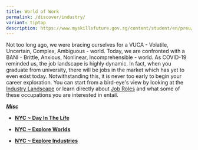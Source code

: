 ```yaml
---
title: World of Work
permalink: /discover/industry/
variant: tiptap
description: https://www.myskillsfuture.gov.sg/content/student/en/preu/world-of-work/industry-landscape.html
---
```

<p>Not too long ago, we were bracing ourselves for a VUCA - Volatile, Uncertain,
Complex, Ambiguous - world. Today, we are confronted with a BANI - Brittle,
Anxious, Nonlinear, Incomprehensible - world. As COVID-19 reminded us,
the job landscape is highly dynamic. In fact, when you graduate from university,
there will be jobs in the market which has yet to even exist today. Notwithstanding
this, it is never too early to begin your career exploration. You can start
from a bird-eye's view by looking at the <a href="https://www.myskillsfuture.gov.sg/content/student/en/preu/world-of-work/industry-landscape.html" rel="noopener noreferrer nofollow" target="_blank">Industry Landscape</a> or
learn directly about <a href="https://www.myskillsfuture.gov.sg/content/student/en/secondary/world-of-work/occupation.html" rel="noopener noreferrer nofollow" target="_blank">Job Roles</a> and
what some of these occupations you are interested in entail.</p>
<p></p>
<p><strong><em><u>Misc</u></em></strong>
</p>
<ul data-tight="true" class="tight">
<li>
<p><strong><a href="https://www.nyc.gov.sg/omw/dayinthelife" rel="noopener noreferrer nofollow" target="_blank">NYC ~ Day In The Life</a></strong>
</p>
</li>
<li>
<p><strong><a href="https://discover.nyc.gov.sg/Explore-Worlds" rel="noopener noreferrer nofollow" target="_blank">NYC ~ Explore Worlds</a></strong>
</p>
</li>
<li>
<p><strong><a href="https://discover.nyc.gov.sg/Explore-Industries" rel="noopener noreferrer nofollow" target="_blank">NYC ~ Explore Industries</a></strong>
</p>
</li>
</ul>
<p></p>